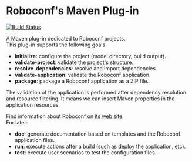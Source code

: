# Roboconf's Maven Plug-in
[![Build Status](http://travis-ci.org/roboconf/roboconf-maven-plugin.png?branch=master)](http://travis-ci.org/roboconf/roboconf-maven-plugin)

A Maven plug-in dedicated to Roboconf projects.  
This plug-in supports the following goals.

* **initialize**: configure the project (model directory, build output).
* **validate-project**: validate the project's structure.
* **resolve-dependencies**: resolve and import dependencies.
* **validate-application**: validate the Roboconf application.
* **package**: package a Roboconf application as a ZIP file.

The validation of the application is performed after dependency resolution and resource filtering.
It means we can insert Maven properties in the application resources.

Find information about Roboconf on [its web site](http://roboconf.net).  
For later:

* **doc**: generate documentation based on templates and the Roboconf application files.
* **run**: execute actions after a build (such as deploy the application, etc).
* **test**: execute user scenarios to test the configuration files.
